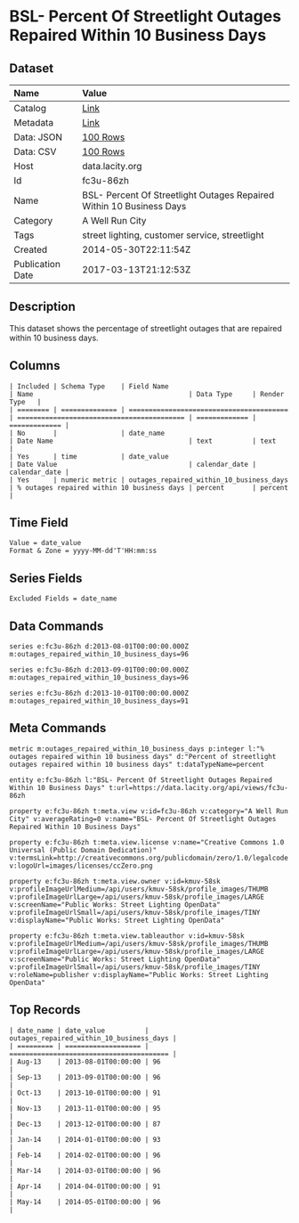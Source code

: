 # BSL- Percent Of Streetlight Outages Repaired Within 10 Business Days

## Dataset

| Name | Value |
| :--- | :---- |
| Catalog | [Link](https://catalog.data.gov/dataset/bsl-percent-of-streetlight-outages-repaired-within-10-business-days) |
| Metadata | [Link](https://data.lacity.org/api/views/fc3u-86zh) |
| Data: JSON | [100 Rows](https://data.lacity.org/api/views/fc3u-86zh/rows.json?max_rows=100) |
| Data: CSV | [100 Rows](https://data.lacity.org/api/views/fc3u-86zh/rows.csv?max_rows=100) |
| Host | data.lacity.org |
| Id | fc3u-86zh |
| Name | BSL- Percent Of Streetlight Outages Repaired Within 10 Business Days |
| Category | A Well Run City |
| Tags | street lighting, customer service, streetlight |
| Created | 2014-05-30T22:11:54Z |
| Publication Date | 2017-03-13T21:12:53Z |

## Description

This dataset shows the percentage of streetlight outages that are repaired within 10 business days.

## Columns

```ls
| Included | Schema Type    | Field Name                               | Name                                       | Data Type     | Render Type   |
| ======== | ============== | ======================================== | ========================================== | ============= | ============= |
| No       |                | date_name                                | Date Name                                  | text          | text          |
| Yes      | time           | date_value                               | Date Value                                 | calendar_date | calendar_date |
| Yes      | numeric metric | outages_repaired_within_10_business_days | % outages repaired within 10 business days | percent       | percent       |
```

## Time Field

```ls
Value = date_value
Format & Zone = yyyy-MM-dd'T'HH:mm:ss
```

## Series Fields

```ls
Excluded Fields = date_name
```

## Data Commands

```ls
series e:fc3u-86zh d:2013-08-01T00:00:00.000Z m:outages_repaired_within_10_business_days=96

series e:fc3u-86zh d:2013-09-01T00:00:00.000Z m:outages_repaired_within_10_business_days=96

series e:fc3u-86zh d:2013-10-01T00:00:00.000Z m:outages_repaired_within_10_business_days=91
```

## Meta Commands

```ls
metric m:outages_repaired_within_10_business_days p:integer l:"% outages repaired within 10 business days" d:"Percent of streetlight outages repaired within 10 business days" t:dataTypeName=percent

entity e:fc3u-86zh l:"BSL- Percent Of Streetlight Outages Repaired Within 10 Business Days" t:url=https://data.lacity.org/api/views/fc3u-86zh

property e:fc3u-86zh t:meta.view v:id=fc3u-86zh v:category="A Well Run City" v:averageRating=0 v:name="BSL- Percent Of Streetlight Outages Repaired Within 10 Business Days"

property e:fc3u-86zh t:meta.view.license v:name="Creative Commons 1.0 Universal (Public Domain Dedication)" v:termsLink=http://creativecommons.org/publicdomain/zero/1.0/legalcode v:logoUrl=images/licenses/ccZero.png

property e:fc3u-86zh t:meta.view.owner v:id=kmuv-58sk v:profileImageUrlMedium=/api/users/kmuv-58sk/profile_images/THUMB v:profileImageUrlLarge=/api/users/kmuv-58sk/profile_images/LARGE v:screenName="Public Works: Street Lighting OpenData" v:profileImageUrlSmall=/api/users/kmuv-58sk/profile_images/TINY v:displayName="Public Works: Street Lighting OpenData"

property e:fc3u-86zh t:meta.view.tableauthor v:id=kmuv-58sk v:profileImageUrlMedium=/api/users/kmuv-58sk/profile_images/THUMB v:profileImageUrlLarge=/api/users/kmuv-58sk/profile_images/LARGE v:screenName="Public Works: Street Lighting OpenData" v:profileImageUrlSmall=/api/users/kmuv-58sk/profile_images/TINY v:roleName=publisher v:displayName="Public Works: Street Lighting OpenData"
```

## Top Records

```ls
| date_name | date_value          | outages_repaired_within_10_business_days | 
| ========= | =================== | ======================================== | 
| Aug-13    | 2013-08-01T00:00:00 | 96                                       | 
| Sep-13    | 2013-09-01T00:00:00 | 96                                       | 
| Oct-13    | 2013-10-01T00:00:00 | 91                                       | 
| Nov-13    | 2013-11-01T00:00:00 | 95                                       | 
| Dec-13    | 2013-12-01T00:00:00 | 87                                       | 
| Jan-14    | 2014-01-01T00:00:00 | 93                                       | 
| Feb-14    | 2014-02-01T00:00:00 | 96                                       | 
| Mar-14    | 2014-03-01T00:00:00 | 96                                       | 
| Apr-14    | 2014-04-01T00:00:00 | 91                                       | 
| May-14    | 2014-05-01T00:00:00 | 96                                       | 
```